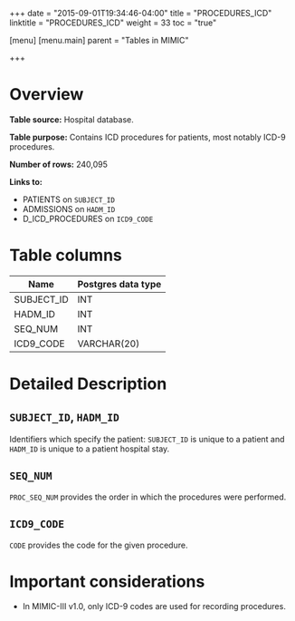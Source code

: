 +++
date = "2015-09-01T19:34:46-04:00"
title = "PROCEDURES_ICD"
linktitle = "PROCEDURES_ICD"
weight = 33
toc = "true"

[menu]
  [menu.main]
    parent = "Tables in MIMIC"

+++


# Overview

**Table source:** Hospital database.

**Table purpose:** Contains ICD procedures for patients, most notably ICD-9 procedures.

**Number of rows:** 240,095

**Links to:**

* PATIENTS on `SUBJECT_ID`
* ADMISSIONS on `HADM_ID`
* D\_ICD\_PROCEDURES on `ICD9_CODE`

# Table columns

Name | Postgres data type 
---- | ---- 
SUBJECT\_ID | INT
HADM\_ID | INT
SEQ\_NUM | INT
ICD9\_CODE | VARCHAR(20)
	
# Detailed Description

## `SUBJECT_ID`, `HADM_ID`

Identifiers which specify the patient: `SUBJECT_ID` is unique to a patient and `HADM_ID` is unique to a patient hospital stay.

## `SEQ_NUM`

`PROC_SEQ_NUM` provides the order in which the procedures were performed.

## `ICD9_CODE`

`CODE` provides the code for the given procedure. 

# Important considerations

* In MIMIC-III v1.0, only ICD-9 codes are used for recording procedures.
